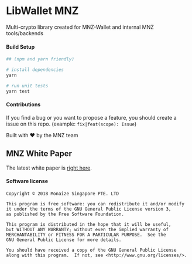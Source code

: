 # LibWallet MNZ

Multi-crypto library created for MNZ-Wallet and internal MNZ tools/backends

#### Build Setup

``` bash
## (npm and yarn friendly)

# install dependencies
yarn

# run unit tests
yarn test

```

#### Contributions

If you find a bug or you want to propose a feature, you should create a issue on this repo. (example: ```fix|feat(scope): Issue```)

Built with ♥️ by the MNZ team


## MNZ White Paper

The latest white paper is [right here](https://monaize.com/assets/pdf/monaize_whitepaper.pdf).

#### Software license

```
Copyright © 2018 Monaize Singapore PTE. LTD

This program is free software: you can redistribute it and/or modify
it under the terms of the GNU General Public License version 3,
as published by the Free Software Foundation.

This program is distributed in the hope that it will be useful,
but WITHOUT ANY WARRANTY; without even the implied warranty of
MERCHANTABILITY or FITNESS FOR A PARTICULAR PURPOSE.  See the
GNU General Public License for more details.

You should have received a copy of the GNU General Public License
along with this program.  If not, see <http://www.gnu.org/licenses/>.
```
